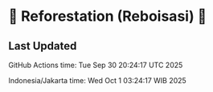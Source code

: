 
# 🌳 Reforestation (Reboisasi) 🌲

## Last Updated

GitHub Actions time: Tue Sep 30 20:24:17 UTC 2025

Indonesia/Jakarta time: Wed Oct  1 03:24:17 WIB 2025

